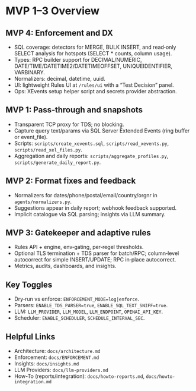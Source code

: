 # MVP 1–3 Overview

## MVP 4: Enforcement and DX
- SQL coverage: detectors for MERGE, BULK INSERT, and read‑only SELECT analysis for hotspots (SELECT * counts, column usage).
- Types: RPC builder support for DECIMAL/NUMERIC, DATE/TIME/DATETIME2/DATETIMEOFFSET, UNIQUEIDENTIFIER, VARBINARY.
- Normalizers: decimal, datetime, uuid.
- UI: lightweight Rules UI at `/rules/ui` with a “Test Decision” panel.
- Ops: XEvents setup helper script and secrets provider abstraction.

## MVP 1: Pass‑through and snapshots
- Transparent TCP proxy for TDS; no blocking.
- Capture query text/params via SQL Server Extended Events (ring buffer or event_file).
- Scripts: `scripts/create_xevents.sql`, `scripts/read_xevents.py`, `scripts/read_xel_files.py`.
- Aggregation and daily reports: `scripts/aggregate_profiles.py`, `scripts/generate_daily_report.py`.

## MVP 2: Format fixes and feedback
- Normalizers for dates/phone/postal/email/country/orgnr in `agents/normalizers.py`.
- Suggestions appear in daily report; webhook feedback supported.
- Implicit catalogue via SQL parsing; insights via LLM summary.

## MVP 3: Gatekeeper and adaptive rules
- Rules API + engine, env‑gating, per‑regel thresholds.
- Optional TLS termination + TDS parser for batch/RPC; column‑level autocorrect for simple INSERT/UPDATE; RPC in‑place autocorrect.
- Metrics, audits, dashboards, and insights.

## Key Toggles
- Dry‑run vs enforce: `ENFORCEMENT_MODE=log|enforce`.
- Parsers: `ENABLE_TDS_PARSER=true`, `ENABLE_SQL_TEXT_SNIFF=true`.
- LLM: `LLM_PROVIDER`, `LLM_MODEL`, `LLM_ENDPOINT`, `OPENAI_API_KEY`.
- Scheduler: `ENABLE_SCHEDULER`, `SCHEDULE_INTERVAL_SEC`.

## Helpful Links
- Architecture: `docs/architecture.md`
- Enforcement: `docs/ENFORCEMENT.md`
- Insights: `docs/insights.md`
- LLM Providers: `docs/llm-providers.md`
- How-To (reports/integration): `docs/howto-reports.md`, `docs/howto-integration.md`
